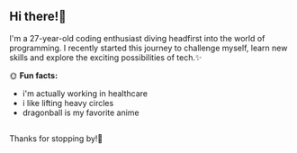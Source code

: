 ## Hi there!🌿

I'm a 27-year-old coding enthusiast diving headfirst into the world of programming. I recently started this journey to challenge myself, learn new skills and explore the exciting possibilities of tech.✨

🌞 **Fun facts:**
- i'm actually working in healthcare
- i like lifting heavy circles
- dragonball is my favorite anime


##
Thanks for stopping by!🐉

<!--
**ayxcodes/ayxcodes** is a ✨ _special_ ✨ repository because its `README.md` (this file) appears on your GitHub profile.

Here are some ideas to get you started:

- 🔭 I’m currently working on ...
- 🌱 I’m currently learning ...
- 👯 I’m looking to collaborate on ...
- 🤔 I’m looking for help with ...
- 💬 Ask me about ...
- 📫 How to reach me: ...
- 😄 Pronouns: ...
- ⚡ Fun fact: ...
-->
